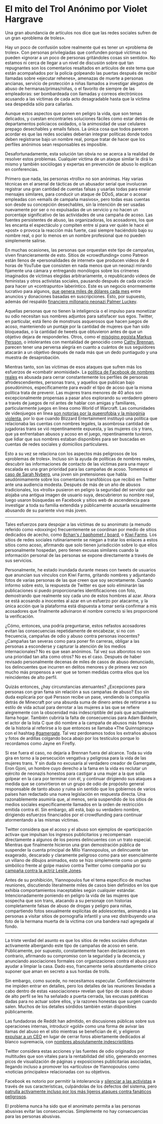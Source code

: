 # El mito del Trol Anónimo por Violet Hargrave

Una gran abundancia de artículos nos dice que las redes sociales sufren de un gran «problema de troles». 

Hay un poco de confusión sobre realmente qué es tener un «problema de troles». Con personas privilegiadas que confunden porqué víctimas no pueden «ignorar a un poco de personas gritándoles cosas sin sentido». No estamos ni cerca de llegar a un nivel de discusión sobre qué tan repugnantes son los comentarios resaltados en artículos de este tema que están acompañados por la policía golpeando las puertas después de recibir llamadas sobre «ejecutar rehenes», amenazas de muerte a personas ancianas, servicio de protección a niñas llamados a investigar alegatos de abuso de hermanas/primas/niñas, o el favorito de siempre de las empleadoras: ser bombardeada con llamadas y correos electrónicos acusando a las víctimas de cada acto desagradable hasta que la víctima sea despedida sólo para callarlas.

Aunque estos aspectos que ponen en peligro la vida, que son temas delicados, y cuestan encontrarles soluciones fáciles como estar detrás de departamentos policiacos oxidados, o la animosidad de usar celulares prepago desechables y emails falsos. La única cosa que todos parecen acordar es que las redes sociales deberían integrar políticas donde todos deben registrarse bajo un nombre real, porque tratar de hacer que los perfiles anónimos sean responsables es imposible.

Desafortunadamente, esta solución tan obvia no se acerca a la realidad de resolver estos problemas. Cualquier víctima de un ataque similar le dirá lo mismo y también sociólogas y expertas en prevención de abuso lo explican en conferencias.

Primero que nada, las personas «trolls» no son anónimas. Hay varias técnicas en el arsenal de tácticas de un abusador serial que involucran registrar una gran cantidad de cuentas falsas y usarlas todas para enviar mensajes similares, para conducir un ataque de DDoS, atacar o acosar empleadas con «emails de campaña masivos», pero todas esas cuentas son desde su concepción desechables, sin la intención de ser usadas nuevamente por ser o no expulsadas de un servicio y no hacen un porcentaje significativo de las actividades de una campaña de acoso. Las fuentes persistentes de abuso, las organizadoras, los acosadores, los que les encanta el espectáculo y compiten entre sí para ver quién le hace el «post» o provoca la reacción más fuerte, casi siempre haciéndolo bajo su nombre real, o por lo menos en un nombre profesional que no pueden simplemente salirse.

En muchas ocasiones, las personas que orquestan este tipo de campañas, viven financieramente de esto. Sitios de «crowdfunding» como Patreon están llenos de «personalidades de internet» que producen videos de 4 horas de YouTube que consisten en nada menos que un neonazi mirando fijamente una cámara y entregando monólogos sobre los crímenes imaginados de víctimas elegidas arbitrariamente, o republicando videos de feministas y otros activistas sociales, pausando después de cada oración para hacer un «contrapunto» laberíntico. Este es un negocio enormemente lucrativo para algunos, [que genera miles de dólares cada mes](http://boingboing.net/2015/01/14/how-crowdfunding-helps-haters.html) entre anuncios y donaciones basadas en suscripciones. Esto, por supuesto, además del respaldo [financiero millonario neonazi Palmer Luckey](http://www.thedailybeast.com/articles/2016/09/22/palmer-luckey-the-facebookbillionaire-secretly-funding-trump-s-meme-machine.html).

Aquellas personas que no tienen la inteligencia o el impulso para monetizar su odio necesitan sus nombres adjuntos para satisfacer sus egos. Twitter, en particular, está lleno de monstruos asquerosos que hacen juegos de acoso, manteniendo un puntaje por la cantidad de mujeres que han sido bloqueadas, o la cantidad de tweets que obtuvieron antes de que un objetivo dejara de responderles. Otros, como el [misógino egoísta Markus Persson](http://www.wehuntedthemammoth.com/2016/05/22/mras-and-gamergaters-rejoiceafter-minecraft-guy-mansplains-mansplaining-uses-c-word/), o intolerantes con mentalidad de genocidio como [Cathy Brennan](http://theterfs.com/tag/cathy-brennan/), parecen tener una perversa alegría en cuanto a cuántos de sus seguidores atacarán a un objetivo después de nada más que un dedo puntiagudo y una muestra de desaprobación.

Mientras tanto, son las víctimas de esos ataques que sufren más los esfuerzos de «combatir anomisidad». La [política de Facebook de nombres reales](https://en.wikipedia.org/wiki/Facebook_real-name_policy_controversy) es abusada para cerrar constantemente los perfiles de personas afrodescendientes, personas trans, y aquellos que publican bajo pseudónimos, específicamente para evadir el tipo de acoso que la misma política trata de prevenir. Las mujeres trans menores de 40 años son excepcionalmente propensas a pasar años explorando su verdadero género a través de juegos de rol antes de hablar con amigas y familiares, particularmente juegos en línea como World of Warcraft. Las comunidades de videojuegos en línea [son notorias por la queerofobia y la misoginia violenta](https://genderterror.com/2014/04/03/gaming-culture-and-safe-spaces/), por lo que cuando Blizzard Entertainment instituyó una política que relacionaba las cuentas con nombres legales, la asombrosa cantidad de jugadoras trans se vió repentinamente expuesta, y las mujeres cis y trans, que ya enfrentaban abusos y acoso en el juego, repentinamente tuvieron que lidiar que sus nombres estaban disponibles para ser buscadas en cuentas de redes sociales y domicilios particulares.

Esto a su vez se relaciona con los aspectos más peligrosos de los «problemas de troles». Incluso sin la ayuda de políticas de nombres reales, descubrir las informaciones de contacto de las víctimas para una mayor escalada es una gran prioridad para las campañas de acoso. Tomemos el [caso de Sarah Nyberg](https://medium.com/@srhbutts/i-m-sarah-nyberg-and-i-was-a-teenage-edgelordb8a460b27e10), una joven sin pretensiones que habla seudónimamente sobre los comentarios transfóbicos que recibió en Twitter ante una audiencia modesta. Después de más de un año de abusos tradicionales, los «trolls» pusieron en peligro la seguridad del servidor que alojaba una antigua imagen de usuario suya, descubrieron su nombre real, luego usaron búsquedas en Facebook y sitios web de ascendencia para investigar a toda su familia extendida y públicamente acusarla sexualmente abusando de su pariente vivo más joven.

------

Tales esfuerzos para despojar a las víctimas de su anonimato (a menudo referido como «doxxing») frecuentemente se coordinan por medio de sitios dedicados de acecho, como [8chan's / baphomet / board](https://storify.com/a_man_in_black/baphomet), o [Kiwi Farms](http://nymag.com/selectall/2016/07/kiwi-farms-the-webs-biggest-community-ofstalkers.html). Los sitios de redes sociales rutinariamente se niegan a tratar los enlaces a estos sitios como acoso, afirmando que solo tienen jurisdicción sobre lo que ellos personalmente hospedan, pero tienen excusas similares cuando la información personal de las personas se expone directamente a través de sus servicios.

Personalmente, he estado inundada durante meses con tweets de usuarios que anuncian sus vínculos con Kiwi Farms, gritando nombres y adjuntando fotos de varias personas de las que creen que soy secretamente. Cuando informo sobre esto, la respuesta de Twitter es que solo eliminarán las publicaciones si puedo proporcionarles identificaciones con foto, demostrando que realmente soy cada uno de estos hombres al azar. Ahora se está acosando a inocentes al azar en un esfuerzo por atacarme, y la única acción que la plataforma está dispuesta a tomar sería confirmar a mis acosadores que finalmente adivinaron el nombre correcto si les proporcioné la verificación.

¿Cómo, entonces, una podría preguntarse, estos nefastos acosadores evitan las consecuencias repetidamente de encabezar, si no con frecuencia, campañas de odio y abuso contra personas inocentes? ¿Campañas tan severas como para poner fin carreras, obligar a las personas a esconderse y capturar la atención de los medios internacionales? No es que sean anónimos. Tal vez sus alborotos no son una prioridad tan alta como otros? No es el caso. Después de haber revisado personalmente decenas de miles de casos de abuso denunciado, los delincuentes que incurren en delitos menores y de primera vez son mucho más propensos a ver que se tomen medidas contra ellos que los reincidentes de alto perfil.

Quizás entonces, ¿hay circunstancias atenuantes? ¿Excepciones para personas con gran fama sin relación a sus campañas de abuso? Eso sin duda explicaría por qué Persson recibe un pase, vendiendo la compañía detrás de Minecraft por una absurda suma de dinero antes de retirarse a su estilo de vida actual para derrotar a las mujeres a las que se refiere alegremente con la obscenidad más indescriptible del país que actualmente llama hogar. También cubriría la falta de consecuencias para Adam Baldwin, el actor de la lista C que dió nombre a la campaña de abusos más famosa de la historia al referirse a lo que entonces se llamaba «The Quinnspiracy» con el hashtag [#gamergate](https://en.wikipedia.org/wiki/Gamergate_controversy). Tal vez perdonamos todos los extraños abusos y fotos de ardillas colgando boca abajo por los testículos porque lo recordamos como Jayne en Firefly.

Si ese fuera el caso, no dejaría a Brennan fuera del alcance. Toda su vida gira en torno a la persecución vengativa y peligrosa para la vida de las mujeres trans. Y sin duda no excusaría al verdadero creador de Gamergate, Eron Gjoni, un hombre cuyo derecho a la fama en la vida es reclutar un ejército de neonazis honestos para castigar a una mujer a la que solía golpear en la cara por terminar con él, y continuar dirigiendo sus ataques a medida que se convirtieron en un grupo de odio de propósito general responsable de tanto abuso y ruina sin sentido que los gobiernos de varios países han redactado una nueva legislación en respuesta directa. Una razonablemente asumiría que, al menos, sería suspendido de los sitios de medios sociales específicamente llamados en la orden de restricción emitida contra él. Sin embargo, allí está, bajo su verdadero nombre, dirigiendo esfuerzos financiados por el crowdfunding para continuar atormentando a las mismas víctimas.

Twitter considera que el acoso y el abuso son ejemplos de «participación activa» que impulsan los ingresos publicitarios y recompensan directamente a algunos de los peores delincuentes con un trato especial. Mientras que finalmente hicieron una gran demostración pública de suspender la cuenta principal de Milo Yiannopoulos, un delincuente tan exagerado, descarado y claramente peligroso como para ser esencialmente un villano de dibujos animados, esto se hizo simplemente como un gesto simbólico frente al golpe masivo contra Twitter como compañía por su [campaña contra la actriz Leslie Jones](https://www.washingtonpost.com/news/the-intersect/wp/2016/07/21/what-it-takesto-get-banned-from-twitter/).

Antes de su prohibición, Yiannopoulos fue el tema específico de muchas reuniones, discutiendo literalmente miles de casos bien definidos en los que exhibía comportamientos inaceptables según cualquier estándar. Intencionadamente poniendo en peligro la vida de las mujeres que sospecha que son trans, atacando a su personaje con historias completamente falsas de abuso de drogas y peligro para niñas, compartiendo fotos sexualmente explícitas de adolescentes, animando a las personas a visitar sitios de pornografía infantil y una vez distribuyendo una foto de la hermana muerta de la víctima con una bandera nazi agregada al fondo.

------

La triste verdad del asunto es que los sitios de redes sociales disfrutan activamente albergando este tipo de campañas de acoso en serie. Públicamente, por supuesto, constantemente hacen declaraciones en contrario, afirmando su compromiso con la seguridad y la decencia, y anunciando asociaciones formales con organizaciones contra el abuso para ayudar a limpiar la casa. Dado eso, francamente sería absurdamente cínico suponer que aman en secreto a sus hordas de trolls.

Sin embargo, como sucede, no necesitamos especular. Confidencialmente me impiden entrar en detalles, pero los detalles de las reuniones llevadas a cabo dentro de estas «asociaciones» revelan qué tipo de casos de abuso de alto perfil se les ha señalado a puerta cerrada, las excusas patéticas dadas para no actuar sobre ellos, y la razones honestas que surgen cuando salen. Muchos de los detalles sórdidos también están disponibles públicamente.

Las fundadoras de Reddit han admitido, en discusiones públicas sobre sus operaciones internas, introducir «gold» como una forma de avivar las llamas del abuso en el sitio mientras se benefician de él, y eligieron [expulsar a un CEO](https://www.reddit.com/r/self/comments/3cudi0/resignation_thank_you/) en lugar de cerrar foros abiertamente dedicados al blanco supremacía, con [nombres absolutamente indescriptibles](http://gawker.com/how-reddit-became-a-worse-black-hole-of-violent-racism-1690505395).

Twitter considera estas acciones y las fuentes de odio originados por multitudes que son vitales para la rentabilidad del sitio, generando enormes picos de visualización de páginas y exposiciones publicitarias asociadas, llegando incluso a promover los «artículos» de Yiannopoulos como «noticias principales» relacionadas con su objetivos.

Facebook es notorio por permitir la intolerancia y [silenciar a las activistas](https://www.theguardian.com/technology/2016/sep/12/facebook-blocks-shaun-kingblack-lives-matter) a través de sus características, culpándolas de los defectos del sistema, pero [patrulla activamente incluso por los más ligeros ataques contra fanáticos peligrosos](http://the-orbit.net/metaphoricalpenis/2016/04/27/cathy-brennan-fake-goth/). 

El problema nunca ha sido que el anonimato permita a las personas abusivas evitar las consecuencias. Simplemente no hay consecuencias para las personas abusivas.
